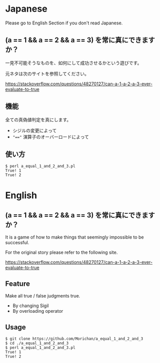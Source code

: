 # Japanese

Please go to English Section if you don't read Japanese.



## (a == 1 && a == 2 && a == 3) を常に真にできますか？

一見不可能そうなものを、如何にして成功させるかという遊びです。

元ネタは次のサイトを参照してください。

https://stackoverflow.com/questions/48270127/can-a-1-a-2-a-3-ever-evaluate-to-true



## 機能

全ての真偽値判定を真にします。

* シジルの変更によって
* `"=="` 演算子のオーバーロードによって



## 使い方

```
$ perl a_equal_1_and_2_and_3.pl
True! 1
True! 2
```



# English

## (a == 1 && a == 2 && a == 3) を常に真にできますか？

It is a game of how to make things that seemingly impossible to be successful.

For the original story please refer to the following site.

https://stackoverflow.com/questions/48270127/can-a-1-a-2-a-3-ever-evaluate-to-true



## Feature

Make all true / false judgments true.

* By changing Sigil
* By overloading operator



## Usage

```
$ git clone https://github.com/Morichan/a_equal_1_and_2_and_3
$ cd ./a_equal_1_and_2_and_3
$ perl a_equal_1_and_2_and_3.pl
True! 1
True! 2
```

